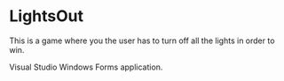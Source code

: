 # LightsOut

This is a game where you the user has to turn off all the lights in order to win.

Visual Studio Windows Forms application.
